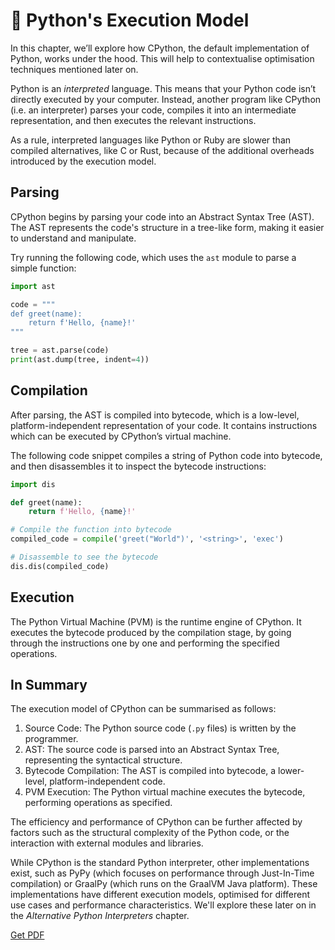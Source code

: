 # 🐍 Python's Execution Model

In this chapter, we’ll explore how CPython, the default implementation of Python, works under the hood. This will help to contextualise optimisation techniques mentioned later on. 

Python is an *interpreted* language. This means that your Python code isn’t directly executed by your computer. Instead, another program like CPython (i.e. an interpreter) parses your code, compiles it into an intermediate representation, and then executes the relevant instructions. 

As a rule, interpreted languages like Python or Ruby are slower than compiled alternatives, like C or Rust, because of the additional overheads introduced by the execution model.

## Parsing

CPython begins by parsing your code into an Abstract Syntax Tree (AST). The AST represents the code's structure in a tree-like form, making it easier to understand and manipulate.

Try running the following code, which uses the `ast` module to parse a simple function:

```python
import ast

code = """
def greet(name):
    return f'Hello, {name}!'
"""

tree = ast.parse(code)
print(ast.dump(tree, indent=4))
```

## Compilation

After parsing, the AST is compiled into bytecode, which is a low-level, platform-independent representation of your code. It contains instructions which can be executed by CPython’s virtual machine.

The following code snippet compiles a string of Python code into bytecode, and then disassembles it to inspect the bytecode instructions:

```python
import dis

def greet(name):
    return f'Hello, {name}!'

# Compile the function into bytecode
compiled_code = compile('greet("World")', '<string>', 'exec')

# Disassemble to see the bytecode
dis.dis(compiled_code)
```

## Execution

The Python Virtual Machine (PVM) is the runtime engine of CPython. It executes the bytecode produced by the compilation stage, by going through the instructions one by one and performing the specified operations.

## In Summary

The execution model of CPython can be summarised as follows:

1. Source Code: The Python source code (`.py` files) is written by the programmer.
2. AST: The source code is parsed into an Abstract Syntax Tree, representing the syntactical structure.
3. Bytecode Compilation: The AST is compiled into bytecode, a lower-level, platform-independent code.
4. PVM Execution: The Python virtual machine executes the bytecode, performing operations as specified.

The efficiency and performance of CPython can be further affected by factors such as the structural complexity of the Python code, or the interaction with external modules and libraries.

While CPython is the standard Python interpreter, other implementations exist, such as PyPy (which focuses on performance through Just-In-Time compilation) or GraalPy (which runs on the GraalVM Java platform). These implementations have different execution models, optimised for different use cases and performance characteristics. We'll explore these later on in the *Alternative Python Interpreters* chapter.




[Get PDF](https://makepythonfaster.gumroad.com/l/get)
